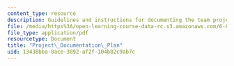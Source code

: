 ```yaml
---
content_type: resource
description: Guidelines and instructions for documenting the team project of the course.
file: /media/https%3A/open-learning-course-data-rc.s3.amazonaws.com/6-811-principles-and-practice-of-assistive-technology-fall-2014/13438bba8ace3892af2f104b82c9ab7c_MIT6_811F14_ProjectDocum.pdf
file_type: application/pdf
resourcetype: Document
title: "Project\_Documentation\_Plan"
uid: 13438bba-8ace-3892-af2f-104b82c9ab7c
---
```

